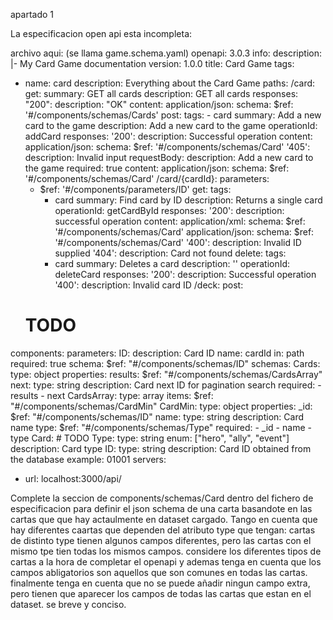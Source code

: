 apartado 1

La especificacion open api esta incompleta:

archivo aqui: (se llama game.schema.yaml)
openapi: 3.0.3
info:
  description: |-
    My Card Game documentation
  version: 1.0.0
  title: Card Game
tags:
  - name: card
    description: Everything about the Card Game
paths:
  /card:
    get:
      summary: GET all cards
      description: GET all cards
      responses:
        "200":
          description: "OK"
          content:
             application/json:
              schema: 
                $ref: '#/components/schemas/Cards'
    post:
      tags:
        - card
      summary: Add a new card to the game
      description: Add a new card to the game
      operationId: addCard
      responses:
        '200':
          description: Successful operation
          content:
            application/json:
              schema:
                $ref: '#/components/schemas/Card'
        '405':
          description: Invalid input
      requestBody:
        description: Add a new card to the game
        required: true
        content:
          application/json:
            schema:
              $ref: '#/components/schemas/Card'
  /card/{cardId}:
    parameters:
      - $ref: '#/components/parameters/ID'
    get:
      tags:
        - card
      summary: Find card by ID
      description: Returns a single card
      operationId: getCardById
      responses:
        '200':
          description: successful operation
          content:
            application/xml:
              schema:
                $ref: '#/components/schemas/Card'
            application/json:
              schema:
                $ref: '#/components/schemas/Card'
        '400':
          description: Invalid ID supplied
        '404':
          description: Card not found
    delete:
      tags:
        - card
      summary: Deletes a card
      description: ''
      operationId: deleteCard
      responses:
        '200':
          description: Successful operation
        '400':
          description: Invalid card ID
  /deck:
    post:
      # TODO
components:
  parameters:
    ID:
      description: Card ID
      name: cardId
      in: path
      required: true
      schema:
        $ref: "#/components/schemas/ID"
  schemas:
    Cards:
      type: object
      properties:
        results:
          $ref: "#/components/schemas/CardsArray"
        next:
          type: string
          description: Card next ID for pagination search
      required:
        - results
        - next
    CardsArray:
      type: array
      items:
        $ref: "#/components/schemas/CardMin"
    CardMin:
      type: object
      properties:
        _id:
          $ref: "#/components/schemas/ID"
        name:
          type: string
          description: Card name
        type:
          $ref: "#/components/schemas/Type"
      required:
        - _id
        - name
        - type
    Card:
      # TODO
    Type:
      type: string
      enum: ["hero", "ally", "event"]
      description: Card type
    ID:
      type: string
      description: Card ID obtained from the database
      example: 01001
servers:
  - url: localhost:3000/api/


Complete la seccion de components/schemas/Card dentro del fichero de especificacion para definir el json schema de una carta basandote en las cartas que que hay actaulmente en dataset cargado. Tango en cuenta que hay diferentes caartas que dependen del atributo type que tengan: cartas de distinto type tienen algunos campos diferentes,  pero las cartas con el mismo tpe tien todas los mismos campos. considere los diferentes tipos de cartas a la hora de completar el openapi y ademas tenga en cuenta que los campos abligatorios son aquellos que son comunes en todas las cartas. finalmente tenga en cuenta que no se puede añadir ningun campo extra, pero tienen que aparecer los campos de todas las cartas que estan en el dataset. se breve y conciso.
